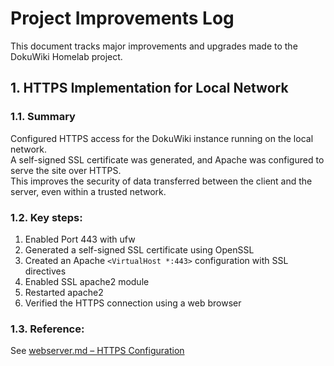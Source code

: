 # Project Improvements Log

This document tracks major improvements and upgrades made to the DokuWiki Homelab project.

## 1. HTTPS Implementation for Local Network

### 1.1. Summary
Configured HTTPS access for the DokuWiki instance running on the local network.  
A self-signed SSL certificate was generated, and Apache was configured to serve the site over HTTPS.  
This improves the security of data transferred between the client and the server, even within a trusted network.

### 1.2. Key steps:
1. Enabled Port 443 with ufw
2. Generated a self-signed SSL certificate using OpenSSL
3. Created an Apache `<VirtualHost *:443>` configuration with SSL directives
4. Enabled SSL apache2 module
5. Restarted apache2 
6. Verified the HTTPS connection using a web browser

### 1.3. Reference:
See [webserver.md – HTTPS Configuration](webserver.md#i-https-configuration)
